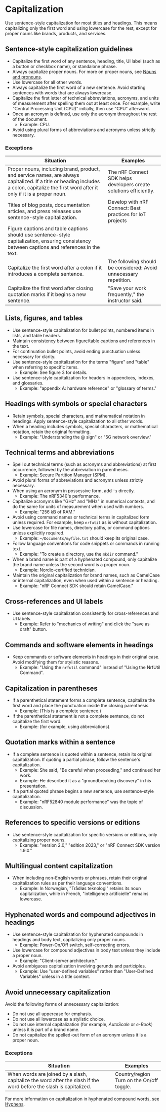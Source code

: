 # Capitalization

Use sentence-style capitalization for most titles and headings. This means capitalizing only the first word and using lowercase for the rest, except for proper nouns like brands, products, and services.

## Sentence-style capitalization guidelines

* Capitalize the first word of any sentence, heading, title, UI label (such as a button or checkbox name), or standalone phrase.
* Always capitalize proper nouns. For more on proper nouns, see [Nouns and pronouns](grammar/nouns-pronouns.md).
* Use lowercase for all other words.
* Always capitalize the first word of a new sentence. Avoid starting sentences with words that are always lowercase.
* Capitalize the first letter of technical abbreviations, acronyms, and units of measurement after spelling them out at least once. For example, write "Central Processing Unit (CPU)" initially, then use "CPU" afterward.
* Once an acronym is defined, use only the acronym throughout the rest of the document.
  * Example: CPU.
* Avoid using plural forms of abbreviations and acronyms unless strictly necessary.

### Exceptions

| Situation | Examples |
|-----------|----------|
| Proper nouns, including brand, product, and service names, are always capitalized. If a title or heading includes a colon, capitalize the first word after it only if it is a proper noun. | The nRF Connect SDK helps developers create solutions efficiently. |
| Titles of blog posts, documentation articles, and press releases use sentence-style capitalization. | Develop with nRF Connect: Best practices for IoT projects |
| Figure captions and table captions should use sentence-style capitalization, ensuring consistency between captions and references in the text. | |
| Capitalize the first word after a colon if it introduces a complete sentence. | The following should be considered: Avoid unnecessary repetition. |
| Capitalize the first word after closing quotation marks if it begins a new sentence. | "Save your work frequently," the instructor said. |

## Lists, figures, and tables

* Use sentence-style capitalization for bullet points, numbered items in lists, and table headers.
* Maintain consistency between figure/table captions and references in the text.
* For continuation bullet points, avoid ending punctuation unless necessary for clarity.
* Use sentence-style capitalization for the terms "figure" and "table" when referring to specific items.
  * Example: See figure 3 for details.
* Use sentence-style capitalization for headers in appendices, indexes, and glossaries.
  * Example: "appendix A: hardware reference" or "glossary of terms."

## Headings with symbols or special characters

* Retain symbols, special characters, and mathematical notation in headings. Apply sentence-style capitalization to all other words.
* When a heading includes symbols, special characters, or mathematical notation, retain the original formatting.
  * Example: "Understanding the @ sign" or "5G network overview."

## Technical terms and abbreviations

* Spell out technical terms (such as acronyms and abbreviations) at first occurrence, followed by the abbreviation in parentheses.
  * Example: Secure Partition Manager (SPM).
* Avoid plural forms of abbreviations and acronyms unless strictly necessary.
* When using an acronym in possessive form, add `'s` directly.
  * Example: The nRF5340's performance.
* Capitalize acronyms like "GHz" and "MHz" in numerical contexts, and do the same for units of measurement when used with numbers.
  * Example: "256 kB of RAM."
* Avoid using command names or technical terms in capitalized form unless required. For example, keep `nrfutil` as is without capitalization.
* Use lowercase for file names, directory paths, or command options unless explicitly required.
  * Example: `~/Documents/myfile.txt` should keep its original case.
* Follow language conventions for code snippets or commands in running text.
  * Example: "To create a directory, use the `mkdir` command."
* When a brand name is part of a hyphenated compound, only capitalize the brand name unless the second word is a proper noun.
  * Example: Nordic-certified technician.
* Maintain the original capitalization for brand names, such as CamelCase or internal capitalization, even when used within a sentence or heading.
  * Example: "nRF Connect SDK should retain CamelCase."

## Cross-references and UI labels

* Use sentence-style capitalization consistently for cross-references and UI labels.
  * Example: Refer to "mechanics of writing" and click the "save as draft" button.

## Commands and software elements in headings

* Keep commands or software elements in headings in their original case. Avoid modifying them for stylistic reasons.
  * Example: "Using the `nrfutil` command" instead of "Using the NrfUtil Command".

## Capitalization in parentheses

* If a parenthetical statement forms a complete sentence, capitalize the first word and place the punctuation inside the closing parenthesis.
  * Example: (This is a complete sentence.)
* If the parenthetical statement is not a complete sentence, do not capitalize the first word.
  * Example: (for example, using abbreviations).

## Quotation marks within a sentence

* If a complete sentence is quoted within a sentence, retain its original capitalization. If quoting a partial phrase, follow the sentence's capitalization.
  * Example: She said, "Be careful when proceeding," and continued her work.
  * Example: He described it as a "groundbreaking discovery" in his presentation.
* If a partial quoted phrase begins a new sentence, use sentence-style capitalization.
  * Example: "nRF52840 module performance" was the topic of discussion.

## References to specific versions or editions

* Use sentence-style capitalization for specific versions or editions, only capitalizing proper nouns.
  * Example: "version 2.0," "edition 2023," or "nRF Connect SDK version 1.9.0."

## Multilingual content capitalization

* When including non-English words or phrases, retain their original capitalization rules as per their language conventions.
  * Example: In Norwegian, "Trådløs teknologi" retains its noun capitalization, while in French, "intelligence artificielle" remains lowercase.

## Hyphenated words and compound adjectives in headings

* Use sentence-style capitalization for hyphenated compounds in headings and body text, capitalizing only proper nouns.
  * Example: Power-On/Off switch, self-correcting errors.
* Use lowercase for compound adjectives in body text unless they include a proper noun.
  * Example: "Client-server architecture."
* Avoid ambiguous capitalization involving gerunds and participles.
  * Example: Use "user-defined variables" rather than "User-Defined Variables" unless in a title context.

## Avoid unnecessary capitalization

Avoid the following forms of unnecessary capitalization:

* Do not use all uppercase for emphasis.
* Do not use all lowercase as a stylistic choice.
* Do not use internal capitalization (for example, *AutoScale* or *e-Book*) unless it is part of a brand name.
* Do not capitalize the spelled-out form of an acronym unless it is a proper noun.

### Exceptions

| Situation | Examples |
|-----------|----------|
| When words are joined by a slash, capitalize the word after the slash if the word before the slash is capitalized. | Country/region <br /> Turn on the On/off toggle. |

For more information on capitalization in hyphenated compound words, see [Hyphens](punctuation/dashes-and-hyphens.md).